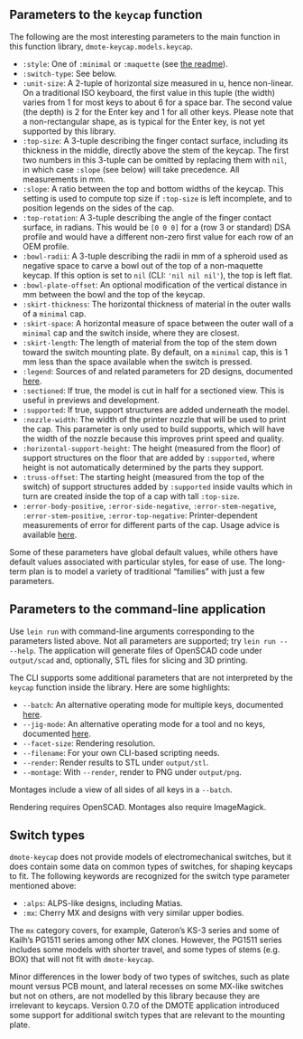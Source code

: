 ## Parameters to the `keycap` function

The following are the most interesting parameters to the main function in this
function library, `dmote-keycap.models.keycap`.

* `:style`: One of `:minimal` or `:maquette` (see [the readme](../README.md)).
* `:switch-type`: See below.
* `:unit-size`: A 2-tuple of horizontal size measured in u, hence non-linear.
  On a traditional ISO keyboard, the first value in this tuple (the width)
  varies from 1 for most keys to about 6 for a space bar. The second value
  (the depth) is 2 for the Enter key and 1 for all other keys. Please note that
  a non-rectangular shape, as is typical for the Enter key, is not yet
  supported by this library.
* `:top-size`: A 3-tuple describing the finger contact surface, including its
  thickness in the middle, directly above the stem of the keycap. The first two
  numbers in this 3-tuple can be omitted by replacing them with `nil`, in which
  case `:slope` (see below) will take precedence. All measurements in mm.
* `:slope`: A ratio between the top and bottom widths of the keycap. This
  setting is used to compute top size if `:top-size` is left incomplete, and
  to position legends on the sides of the cap.
* `:top-rotation`: A 3-tuple describing the angle of the finger contact
  surface, in radians. This would be `[0 0 0]` for a (row 3 or standard) DSA
  profile and would have a different non-zero first value for each row of an
  OEM profile.
* `:bowl-radii`: A 3-tuple describing the radii in mm of a spheroid used as
  negative space to carve a bowl out of the top of a non-maquette keycap.
  If this option is set to `nil` (CLI: `'nil nil nil'`), the top is left flat.
* `:bowl-plate-offset`: An optional modification of the vertical distance in
  mm between the bowl and the top of the keycap.
* `:skirt-thickness`: The horizontal thickness of material in the outer walls
  of a `minimal` cap.
* `:skirt-space`: A horizontal measure of space between the outer wall of a
  `minimal` cap and the switch inside, where they are closest.
* `:skirt-length`: The length of material from the top of the stem
  down toward the switch mounting plate. By default, on a `minimal` cap, this
  is 1 mm less than the space available when the switch is pressed.
* `:legend`: Sources of and related parameters for 2D designs, documented
  [here](legend.md).
* `:sectioned`: If true, the model is cut in half for a sectioned view.
  This is useful in previews and development.
* `:supported`: If true, support structures are added underneath the model.
* `:nozzle-width`: The width of the printer nozzle that will be used to print
  the cap. This parameter is only used to build supports, which will have the
  width of the nozzle because this improves print speed and quality.
* `:horizontal-support-height`: The height (measured from the floor) of support
  structures on the floor that are added by `:supported`, where height is not
  automatically determined by the parts they support.
* `:truss-offset`: The starting height (measured from the top of the switch) of
  support structures added by `:supported` inside vaults which in turn are
  created inside the top of a cap with tall `:top-size`.
* `:error-body-positive`, `:error-side-negative`, `:error-stem-negative`,
  `:error-stem-positive`, `:error-top-negative`:
  Printer-dependent measurements of error for different parts of the cap.
  Usage advice is available [here](print.md).

Some of these parameters have global default values, while others have default
values associated with particular styles, for ease of use. The long-term plan
is to model a variety of traditional “families” with just a few parameters.

## Parameters to the command-line application

Use `lein run` with command-line arguments corresponding to the parameters
listed above. Not all parameters are supported; try `lein run -- --help`.
The application will generate files of OpenSCAD code under `output/scad`
and, optionally, STL files for slicing and 3D printing.

The CLI supports some additional parameters that are not interpreted by the
`keycap` function inside the library. Here are some highlights:

* `--batch`: An alternative operating mode for multiple keys, documented
  [here](batch.md).
* `--jig-mode`: An alternative operating mode for a tool and no keys,
  documented [here](jig.md).
* `--facet-size`: Rendering resolution.
* `--filename`: For your own CLI-based scripting needs.
* `--render`: Render results to STL under `output/stl`.
* `--montage`: With `--render`, render to PNG  under `output/png`.

Montages include a view of all sides of all keys in a `--batch`.

Rendering requires OpenSCAD. Montages also require ImageMagick.

## Switch types

`dmote-keycap` does not provide models of electromechanical switches, but it
does contain some data on common types of switches, for shaping keycaps to fit.
The following keywords are recognized for the switch type parameter mentioned
above:

* `:alps`: ALPS-like designs, including Matias.
* `:mx`: Cherry MX and designs with very similar upper bodies.

The `mx` category covers, for example, Gateron’s KS-3 series and some of
Kailh’s PG1511 series among other MX clones. However, the PG1511 series
includes some models with shorter travel, and some types of stems (e.g. BOX)
that will not fit with `dmote-keycap`.

Minor differences in the lower body of two types of switches, such as plate
mount versus PCB mount, and lateral recesses on some MX-like switches but not
on others, are not modelled by this library because they are irrelevant to
keycaps. Version 0.7.0 of the DMOTE application introduced some support for
additional switch types that are relevant to the mounting plate.
